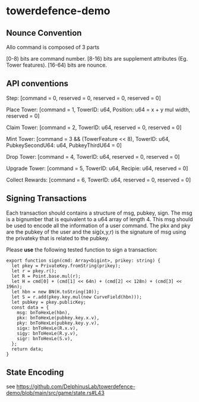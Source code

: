 # towerdefence-demo

## Nounce Convention
Allo command is composed of 3 parts

[0-8) bits are command number.
[8-16) bits are supplement attributes (Eg. Tower features).
[16-64) bits are nounce.

## API conventions
Step:
[command = 0, reserved = 0, reserved = 0, reserved = 0]

Place Tower:
[command = 1, TowerID: u64, Position: u64 = x + y mul width, reserved = 0]

Claim Tower:
[command = 2, TowerID: u64, reserved = 0, reserved = 0]

Mint Tower:
[command = 3 && (TowerFeature << 8), TowerID: u64, PubkeySecondU64: u64, PubkeyThirdU64 = 0]

Drop Tower:
[command = 4, TowerID: u64, reserved = 0, reserved = 0]

Upgrade Tower:
[command = 5, TowerID: u64, Recipie: u64, reserved = 0]

Collect Rewards:
[command = 6, TowerID: u64, reserved = 0, reserved = 0]


## Signing Transactions
Each transaction should contains a structure of msg, pubkey, sign. The msg is a bignumber that is equivalent to a u64 array of length 4. This msg should be used to encode all the information of a user command. The pkx and pky are the pubkey of the user and the sig(x,y,r) is the signature of msg using the privateky that is related to the pubkey.

Please **use** the following tested function to sign a transaction:
```
export function sign(cmd: Array<bigint>, prikey: string) {
  let pkey = PrivateKey.fromString(prikey);
  let r = pkey.r();
  let R = Point.base.mul(r);
  let H = cmd[0] + (cmd[1] << 64n) + (cmd[2] << 128n) + (cmd[3] << 196n);
  let hbn = new BN(H.toString(10));
  let S = r.add(pkey.key.mul(new CurveField(hbn)));
  let pubkey = pkey.publicKey;
  const data = {
    msg: bnToHexLe(hbn),
    pkx: bnToHexLe(pubkey.key.x.v),
    pky: bnToHexLe(pubkey.key.y.v),
    sigx: bnToHexLe(R.x.v),
    sigy: bnToHexLe(R.y.v),
    sigr: bnToHexLe(S.v),
  };
  return data;
}
```


## State Encoding
see https://github.com/DelphinusLab/towerdefence-demo/blob/main/src/game/state.rs#L43
